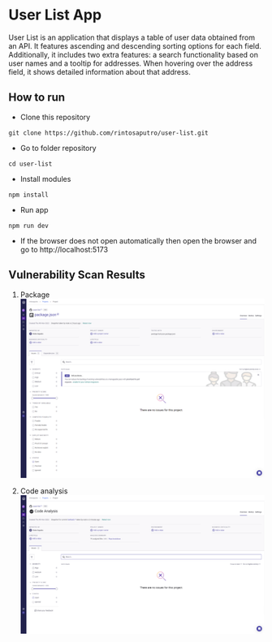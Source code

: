 # User List App

User List is an application that displays a table of user data obtained from an API. It features ascending and descending sorting options for each field. Additionally, it includes two extra features: a search functionality based on user names and a tooltip for addresses. When hovering over the address field, it shows detailed information about that address.

## How to run

- Clone this repository

```
git clone https://github.com/rintosaputro/user-list.git
```

- Go to folder repository

```
cd user-list
```

- Install modules

```
npm install
```

- Run app

```
npm run dev
```

- If the browser does not open automatically then open the browser and go to http://localhost:5173

## Vulnerability Scan Results

1. Package
   ![](scan/scanning-package.png)

2. Code analysis
   ![](scan/scanning-code.png)
